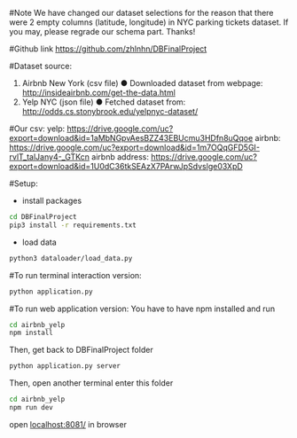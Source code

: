#Note
We have changed our dataset selections for the reason that there were 2 empty columns (latitude, longitude) in NYC parking tickets dataset. If you may, please regrade our schema part. Thanks!

#Github link
https://github.com/zhlnhn/DBFinalProject

#Dataset source:
1. Airbnb New York (csv file)
● Downloaded dataset from webpage: http://insideairbnb.com/get-the-data.html
2. Yelp NYC (json file)
● Fetched dataset from: http://odds.cs.stonybrook.edu/yelpnyc-dataset/

#Our csv:
yelp: https://drive.google.com/uc?export=download&id=1aMbNGpvAesBZZ43EBUcmu3HDfn8uQqoe
airbnb: https://drive.google.com/uc?export=download&id=1m7OQqGFD5GI-rvlT_talJany4-_GTKcn
airbnb address: https://drive.google.com/uc?export=download&id=1U0dC36tkSEAzX7PArwJpSdvslge03XpD

#Setup:
- install packages
```sh
cd DBFinalProject
pip3 install -r requirements.txt
```
- load data
```sh
python3 dataloader/load_data.py
```


#To run terminal interaction version:
```sh
python application.py
```

#To run web application version:
You have to have npm installed and run
```sh
cd airbnb_yelp
npm install
```
Then, get back to DBFinalProject folder
```sh
python application.py server
```
Then, open another terminal enter this folder
```sh
cd airbnb_yelp
npm run dev
```
open [localhost:8081/](localhost:8081/) in browser
